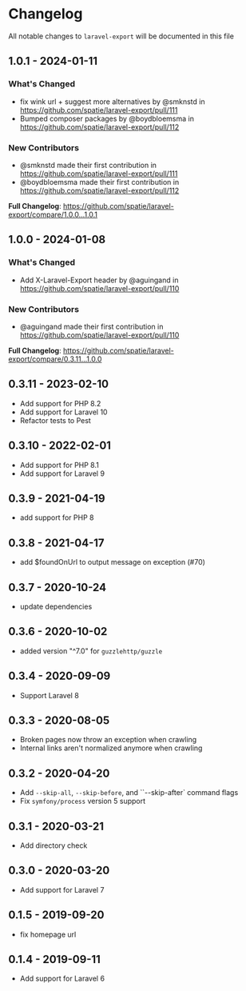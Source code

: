 # Changelog

All notable changes to `laravel-export` will be documented in this file

## 1.0.1 - 2024-01-11

### What's Changed

* fix wink url + suggest more alternatives by @smknstd in https://github.com/spatie/laravel-export/pull/111
* Bumped composer packages by @boydbloemsma in https://github.com/spatie/laravel-export/pull/112

### New Contributors

* @smknstd made their first contribution in https://github.com/spatie/laravel-export/pull/111
* @boydbloemsma made their first contribution in https://github.com/spatie/laravel-export/pull/112

**Full Changelog**: https://github.com/spatie/laravel-export/compare/1.0.0...1.0.1

## 1.0.0 - 2024-01-08

### What's Changed

* Add X-Laravel-Export header by @aguingand in https://github.com/spatie/laravel-export/pull/110

### New Contributors

* @aguingand made their first contribution in https://github.com/spatie/laravel-export/pull/110

**Full Changelog**: https://github.com/spatie/laravel-export/compare/0.3.11...1.0.0

## 0.3.11 - 2023-02-10

- Add support for PHP 8.2
- Add support for Laravel 10
- Refactor tests to Pest

## 0.3.10 - 2022-02-01

- Add support for PHP 8.1
- Add support for Laravel 9

## 0.3.9 - 2021-04-19

- add support for PHP 8

## 0.3.8 - 2021-04-17

- add $foundOnUrl to output message on exception (#70)

## 0.3.7 - 2020-10-24

- update dependencies

## 0.3.6 - 2020-10-02

- added version "^7.0" for `guzzlehttp/guzzle`

## 0.3.4 - 2020-09-09

- Support Laravel 8

## 0.3.3 - 2020-08-05

- Broken pages now throw an exception when crawling
- Internal links aren't normalized anymore when crawling

## 0.3.2 - 2020-04-20

- Add `--skip-all`, `--skip-before`, and ``--skip-after` command flags
- Fix `symfony/process` version 5 support

## 0.3.1 - 2020-03-21

- Add directory check

## 0.3.0 - 2020-03-20

- Add support for Laravel 7

## 0.1.5 - 2019-09-20

- fix homepage url

## 0.1.4 - 2019-09-11

- Add support for Laravel 6
